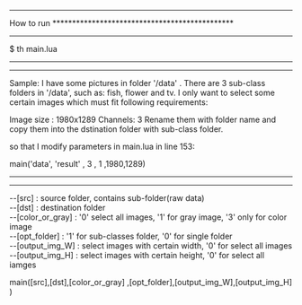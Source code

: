 ********************************************************************************************

How to run **********************************************

********************************************************************************************
$ th main.lua 




********************************************************************************************
********************************************************************************************

Sample:
I have some pictures in folder '/data' .
There are 3 sub-class folders in '/data', such as: fish, flower and tv.
I only want to select some certain images which must fit following requirements:

Image size :	1980x1289 
Channels: 	3
Rename them with folder name and copy them into the dstination folder with sub-class folder.

so that I modify parameters in main.lua in line 153:

  main('data',  'result' ,        3             , 1           ,1980,1289)

********************************************************************************************
********************************************************************************************
--[src] : 		source folder, contains sub-folder(raw data)                         
--[dst] : 		destination folder  
--[color_or_gray] : 	'0' select all images, '1' for gray image,    '3' only for color image  
--[opt_folder]    : 	'1' for sub-classes folder, '0' for single folder  
--[output_img_W] :      select images with certain width, '0' for select all images  
--[output_img_H] :	select images with certain height,  '0' for select all iamges  



main([src],[dst],[color_or_gray] ,[opt_folder],[output_img_W],[output_img_H] )
